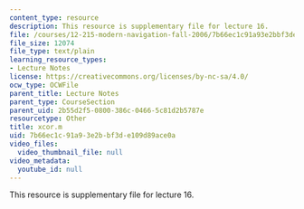 ```yaml
---
content_type: resource
description: This resource is supplementary file for lecture 16.
file: /courses/12-215-modern-navigation-fall-2006/7b66ec1c91a93e2bbf3de109d89ace0a_xcor.m
file_size: 12074
file_type: text/plain
learning_resource_types:
- Lecture Notes
license: https://creativecommons.org/licenses/by-nc-sa/4.0/
ocw_type: OCWFile
parent_title: Lecture Notes
parent_type: CourseSection
parent_uid: 2b55d2f5-0800-386c-0466-5c81d2b5787e
resourcetype: Other
title: xcor.m
uid: 7b66ec1c-91a9-3e2b-bf3d-e109d89ace0a
video_files:
  video_thumbnail_file: null
video_metadata:
  youtube_id: null
---
```

This resource is supplementary file for lecture 16.